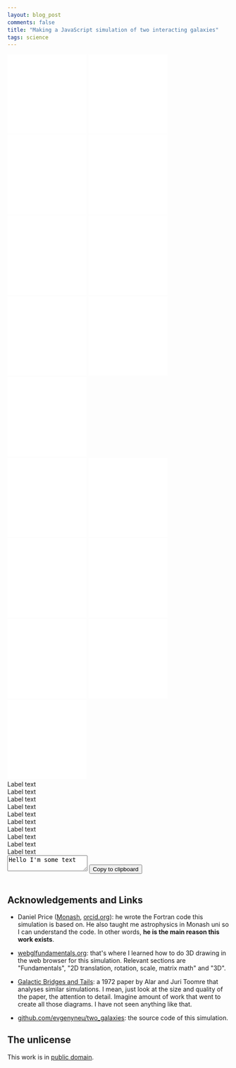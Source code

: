 ```yaml
---
layout: blog_post
comments: false
title: "Making a JavaScript simulation of two interacting galaxies"
tags: science
---
```


<link rel="stylesheet" href="/css/2020/two_galaxies.css">


<div class="TwoGalaxies-container isFullScreenWide isUnselectable hasBottomMarginSmall">
  <canvas class="TwoGalaxies-canvas"></canvas>

  <div class='TwoGalaxies-hudContainer'>
    <div class='TwoGalaxies-FPS'></div>
    <div class='TwoGalaxies-hudContainerChild'>
      <div class='TwoGalaxies-leftTopButtonContainer'>
        <a class='TwoGalaxies-resetButton TwoGalaxies-leftButton TwoGalaxies-button TwoGalaxies-doesChangeOpacityOnHover' href='#' title='Reset'><img src='/image/blog/2020-08-01-two-galaxies/simulation/reset_icon.svg' alt='Reset' class='TwoGalaxies-bottomImage'></a>
        <a class='TwoGalaxies-restartButton TwoGalaxies-leftButton TwoGalaxies-button TwoGalaxies-doesChangeOpacityOnHover' href='#' title='Restart'><img src='/image/blog/2020-08-01-two-galaxies/simulation/restart_icon.svg' alt='Restart' class='TwoGalaxies-bottomImage'></a>
        <a class='TwoGalaxies-fastBackwardButton TwoGalaxies-leftButton TwoGalaxies-button TwoGalaxies-doesChangeOpacityOnHover' href='#' title='Rewind'><img src='/image/blog/2020-08-01-two-galaxies/simulation/fast_backward_icon.svg' alt='Rewind' class='TwoGalaxies-bottomImage'></a>
        <a class='TwoGalaxies-pauseButton TwoGalaxies-leftButton TwoGalaxies-button TwoGalaxies-doesChangeOpacityOnHover' href='#' title='Pause'><img src='/image/blog/2020-08-01-two-galaxies/simulation/pause_icon.svg' alt='Pause' class='TwoGalaxies-bottomImage'></a>
        <a class='TwoGalaxies-resumeButton TwoGalaxies-leftButton TwoGalaxies-button TwoGalaxies-doesChangeOpacityOnHover TwoGalaxies-button--isHidden' href='#' title='Resume'><img src='/image/blog/2020-08-01-two-galaxies/simulation/resume_icon.svg' alt='Resume' class='TwoGalaxies-bottomImage'></a>
        <a class='TwoGalaxies-fastForwardButton TwoGalaxies-leftButton TwoGalaxies-button TwoGalaxies-doesChangeOpacityOnHover' href='#' title='Fast forward'><img src='/image/blog/2020-08-01-two-galaxies/simulation/fast_forward_icon.svg' alt='Fast forward' class='TwoGalaxies-bottomImage'></a>
        <a class='TwoGalaxies-reverseTimeButton TwoGalaxies-leftButton TwoGalaxies-button TwoGalaxies-doesChangeOpacityOnHover' href='#' title='Reverse time'><img src='/image/blog/2020-08-01-two-galaxies/simulation/reverse_time_icon.svg' alt='Reverse time' class='TwoGalaxies-bottomImage'></a>
        <a class='TwoGalaxies-reverseTime2Button TwoGalaxies-leftButton TwoGalaxies-button TwoGalaxies-doesChangeOpacityOnHover TwoGalaxies-button--isHidden' href='#' title='Reverse time'><img src='/image/blog/2020-08-01-two-galaxies/simulation/reverse_time2_icon.svg' alt='Reverse time' class='TwoGalaxies-bottomImage'></a>
      </div>
      <div class='TwoGalaxies-rightTopButtonContainer'>
        <a class='TwoGalaxies-shareButton TwoGalaxies-leftButton TwoGalaxies-button TwoGalaxies-doesChangeOpacityOnHover' href='#' title='Share'><img src='/image/blog/2020-08-01-two-galaxies/simulation/share_icon.svg' alt='Share' class='TwoGalaxies-bottomImage'></a>
      </div>
      <div class='TwoGalaxies-leftBottomButtonContainer'>
        <a class='TwoGalaxies-numberOfRingsButton TwoGalaxies-leftButton TwoGalaxies-button TwoGalaxies-doesChangeOpacityOnHover' href='#' title='Number of rings'><img src='/image/blog/2020-08-01-two-galaxies/simulation/number_of_rings_icon.svg' alt='Number of rings' class='TwoGalaxies-bottomImage'></a>
        <a class='TwoGalaxies-massButton TwoGalaxies-leftButton TwoGalaxies-button TwoGalaxies-doesChangeOpacityOnHover' href='#' title='Mass'><img src='/image/blog/2020-08-01-two-galaxies/simulation/mass_icon.svg' alt='Mass' class='TwoGalaxies-bottomImage'></a>
        <a class='TwoGalaxies-distanceButton TwoGalaxies-leftButton TwoGalaxies-button TwoGalaxies-doesChangeOpacityOnHover' href='#' title='Distance'><img src='/image/blog/2020-08-01-two-galaxies/simulation/distance_icon.svg' alt='Distance' class='TwoGalaxies-bottomImage'></a>
        <a class='TwoGalaxies-eccentricityButton TwoGalaxies-leftButton TwoGalaxies-button TwoGalaxies-doesChangeOpacityOnHover' href='#' title='Eccentricity'><img src='/image/blog/2020-08-01-two-galaxies/simulation/eccentricity_icon.svg' alt='Eccentricity' class='TwoGalaxies-bottomImage'></a>
        <a class='TwoGalaxies-angleButton TwoGalaxies-leftButton TwoGalaxies-button TwoGalaxies-doesChangeOpacityOnHover' href='#' title='Galaxy inclination'><img src='/image/blog/2020-08-01-two-galaxies/simulation/angle_icon.svg' alt='Galaxy inclination' class='TwoGalaxies-bottomImage'></a>
        <a class='TwoGalaxies-ringSeparationButton TwoGalaxies-leftButton TwoGalaxies-button TwoGalaxies-doesChangeOpacityOnHover' href='#' title='Ring separation'><img src='/image/blog/2020-08-01-two-galaxies/simulation/ring_separation_icon.svg' alt='Ring separation' class='TwoGalaxies-bottomImage'></a>
        <a class='TwoGalaxies-timeStepButton TwoGalaxies-leftButton TwoGalaxies-button TwoGalaxies-doesChangeOpacityOnHover' href='#' title='Time step'><img src='/image/blog/2020-08-01-two-galaxies/simulation/clock_icon.svg' alt='Time step' class='TwoGalaxies-bottomImage'></a>
      </div>
    </div>
  </div>
</div>

<div class="TwoGalaxies-sliderRings1 TwoGalaxies-sliderColor1 SickSlider SickSlider--isHidden hasBottomMarginSmall hasHorizontalMarginsSmall SickSlider--isUnselectable">
  <div class='SickSlider-label'>Label text</div>
  <div class="SickSlider-slider">
    <div class="SickSlider-stripe"></div>
    <div class="SickSlider-stripeLeft"></div>
    <div class="SickSlider-head"></div>
  </div>
</div>

<div class="TwoGalaxies-sliderRings2 TwoGalaxies-sliderColor2 SickSlider SickSlider--isHidden hasBottomMarginSmall hasHorizontalMarginsSmall SickSlider--isUnselectable">
  <div class='SickSlider-label'>Label text</div>
  <div class="SickSlider-slider">
    <div class="SickSlider-stripe"></div>
    <div class="SickSlider-stripeLeft"></div>
    <div class="SickSlider-head"></div>
  </div>
</div>

<div class="TwoGalaxies-sliderMass1 TwoGalaxies-sliderColor1 SickSlider SickSlider--isHidden hasBottomMarginSmall hasHorizontalMarginsSmall SickSlider--isUnselectable">
  <div class='SickSlider-label'>Label text</div>
  <div class="SickSlider-slider">
    <div class="SickSlider-stripe"></div>
    <div class="SickSlider-stripeLeft"></div>
    <div class="SickSlider-head"></div>
  </div>
</div>

<div class="TwoGalaxies-sliderMass2 TwoGalaxies-sliderColor2 SickSlider SickSlider--isHidden hasBottomMarginSmall hasHorizontalMarginsSmall SickSlider--isUnselectable">
  <div class='SickSlider-label'>Label text</div>
  <div class="SickSlider-slider">
    <div class="SickSlider-stripe"></div>
    <div class="SickSlider-stripeLeft"></div>
    <div class="SickSlider-head"></div>
  </div>
</div>

<div class="TwoGalaxies-sliderDistance SickSlider SickSlider--isHidden hasBottomMarginSmall hasHorizontalMarginsSmall SickSlider--isUnselectable">
  <div class='SickSlider-label'>Label text</div>
  <div class="SickSlider-slider">
    <div class="SickSlider-stripe"></div>
    <div class="SickSlider-stripeLeft"></div>
    <div class="SickSlider-head"></div>
  </div>
</div>

<div class="TwoGalaxies-sliderEccentricity SickSlider SickSlider--isHidden hasBottomMarginSmall hasHorizontalMarginsSmall SickSlider--isUnselectable">
  <div class='SickSlider-label'>Label text</div>
  <div class="SickSlider-slider">
    <div class="SickSlider-stripe"></div>
    <div class="SickSlider-stripeLeft"></div>
    <div class="SickSlider-head"></div>
  </div>
</div>

<div class="TwoGalaxies-sliderAngle1 TwoGalaxies-sliderColor1 SickSlider SickSlider--isHidden hasBottomMarginSmall hasHorizontalMarginsSmall SickSlider--isUnselectable">
  <div class='SickSlider-label'>Label text</div>
  <div class="SickSlider-slider">
    <div class="SickSlider-stripe"></div>
    <div class="SickSlider-stripeLeft"></div>
    <div class="SickSlider-head"></div>
  </div>
</div>

<div class="TwoGalaxies-sliderAngle2 TwoGalaxies-sliderColor2 SickSlider SickSlider--isHidden hasBottomMarginSmall hasHorizontalMarginsSmall SickSlider--isUnselectable">
  <div class='SickSlider-label'>Label text</div>
  <div class="SickSlider-slider">
    <div class="SickSlider-stripe"></div>
    <div class="SickSlider-stripeLeft"></div>
    <div class="SickSlider-head"></div>
  </div>
</div>

<div class="TwoGalaxies-sliderRingSeparation SickSlider SickSlider--isHidden hasBottomMarginSmall hasHorizontalMarginsSmall SickSlider--isUnselectable">
  <div class='SickSlider-label'>Label text</div>
  <div class="SickSlider-slider">
    <div class="SickSlider-stripe"></div>
    <div class="SickSlider-stripeLeft"></div>
    <div class="SickSlider-head"></div>
  </div>
</div>

<div class="TwoGalaxies-sliderTimeStep SickSlider SickSlider--isHidden hasBottomMarginSmall hasHorizontalMarginsSmall SickSlider--isUnselectable">
  <div class='SickSlider-label'>Label text</div>
  <div class="SickSlider-slider">
    <div class="SickSlider-stripe"></div>
    <div class="SickSlider-stripeLeft"></div>
    <div class="SickSlider-head"></div>
  </div>
</div>

<div class="TwoGalaxies-shareContainer TwoGalaxies--isHidden isTextCentered hasTopMarginNormal">
  <textarea class="TwoGalaxies-shareText hasBottomMarginMini">Hello I'm some text</textarea>
  <button class="TwoGalaxies-copyToClipboardButton hasBottomMarginSmall">Copy to clipboard</button>
  <div class="TwoGalaxies-copyOutcome">&nbsp;</div>
</div>


<!-- WebGL program for drawing stars -->

<script class="Webgl-vertexShader" type="notjs">
  attribute vec4 a_position;
  attribute vec4 a_color;
  attribute float a_star_size;
  uniform mat4 u_matrix;
  varying vec4 v_color;

  void main() {
    // Multiply the position by the matrix.
    gl_Position = u_matrix * a_position;

    // Make stars that are further away appear smaller
    // but not smaller than minimum size
    gl_PointSize = max(a_star_size / gl_Position.z, 4.0);

    // Pass the color to the fragment shader
    v_color = a_color;
  }
</script>

<script class="Webgl-fragmentShader" type="notjs">
  // Precision of the fragment shader
  precision mediump float;

  // Passed in from the vertex shader.
  varying vec4 v_color;

  void main() {
    // Draw a disk
    // Based on
    // https://www.desultoryquest.com/blog/drawing-anti-aliased-circular-points-using-opengl-slash-webgl/
    // ---------

    // gl_PointCoord is the [x, y] coordinate of currently drawn pixel inside
    // the 1 by 1 rectangle. The x and y values are between 0 and 1.
    // We translate the coordinates to be from -1 to 1 instead:
    vec2 cxy = 2.0 * gl_PointCoord - 1.0;

    // Calculate the square of the distance from [0, 0]
    float r = dot(cxy, cxy);

    // Do not draw the pixel if the distance is greater than one,
    // which means the pixel is outside the disk
    if (r > 1.0) {
        discard;
    }

    // Draw the pixels inside the disk with the supplied color
    // Make middle brighter to make it look like a sphere
    gl_FragColor = v_color * r + vec4(1, 1, 1, 1) * (1.0 - r);
  }

</script>


<!-- WebGL program for drawing trajectories of galaxy cores -->

<script class="Webgl-vertexShader-trajectory" type="notjs">
  attribute vec4 a_position;
  uniform mat4 u_matrix;

  void main() {
    gl_Position = u_matrix * a_position;
  }
</script>

<script class="Webgl-fragmentShader-trajectory" type="notjs">
  // Precision of the fragment shader
  precision mediump float;

  uniform vec4 u_color;

  void main() {
    gl_FragColor = u_color;
  }

</script>

<script type="module" src="/js/2020/two_galaxies/main.js"></script>


## Acknowledgements and Links

* Daniel Price ([Monash](http://users.monash.edu.au/~dprice/), [orcid.org](http://orcid.org/0000-0002-4716-4235)): he wrote the Fortran code this simulation is based on. He also taught me astrophysics in Monash uni so I can understand the code. In other words, **he is the main reason this work exists**.

* [webglfundamentals.org](https://webglfundamentals.org): that's where I learned how to do 3D drawing in the web browser for this simulation. Relevant sections are "Fundamentals", "2D translation, rotation, scale, matrix math" and "3D".

* [Galactic Bridges and Tails](https://github.com/evgenyneu/two_galaxies/raw/master/literature/toomre_1972.pdf): a 1972 paper by Alar and Juri Toomre that analyses similar simulations. I mean, just look at the size and quality of the paper, the attention to detail. Imagine amount of work that went to create all those diagrams. I have not seen anything like that.

* [github.com/evgenyneu/two_galaxies](https://github.com/evgenyneu/two_galaxies): the source code of this simulation.


## The unlicense

This work is in [public domain](/files/2020/08/LICENSE.txt).
